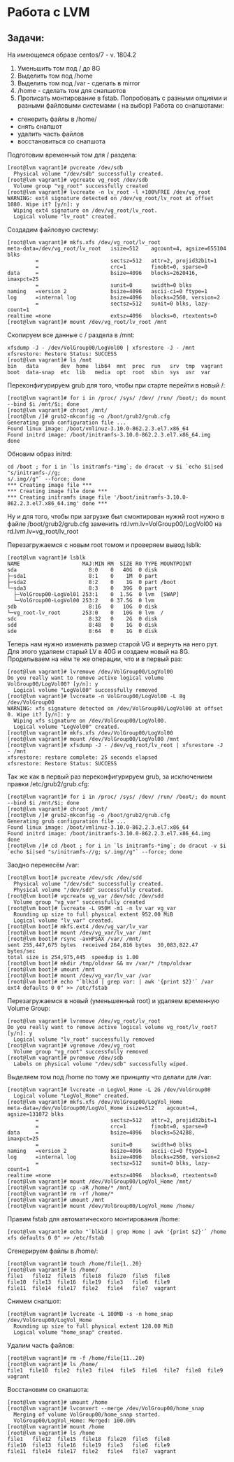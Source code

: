 # Работа с LVM

## Задачи:
На имеющемся образе centos/7 - v. 1804.2
1) Уменьшить том под / до 8G
2) Выделить том под /home
3) Выделить том под /var - сделать в mirror
4) /home - сделать том для снапшотов
5) Прописать монтирование в fstab. Попробовать с разными опциями и разными файловыми системами ( на выбор)
Работа со снапшотами:
- сгенерить файлы в /home/
- снять снапшот
- удалить часть файлов
- восстановиться со снапшота

Подготовим временный том для / раздела:
```
[root@lvm vagrant]# pvcreate /dev/sdb
  Physical volume "/dev/sdb" successfully created.
[root@lvm vagrant]# vgcreate vg_root /dev/sdb
  Volume group "vg_root" successfully created
[root@lvm vagrant]# lvcreate -n lv_root -l +100%FREE /dev/vg_root
WARNING: ext4 signature detected on /dev/vg_root/lv_root at offset 1080. Wipe it? [y/n]: y
  Wiping ext4 signature on /dev/vg_root/lv_root.
  Logical volume "lv_root" created.
```

Создадим файловую систему:
```
[root@lvm vagrant]# mkfs.xfs /dev/vg_root/lv_root
meta-data=/dev/vg_root/lv_root   isize=512    agcount=4, agsize=655104 blks
         =                       sectsz=512   attr=2, projid32bit=1
         =                       crc=1        finobt=0, sparse=0
data     =                       bsize=4096   blocks=2620416, imaxpct=25
         =                       sunit=0      swidth=0 blks
naming   =version 2              bsize=4096   ascii-ci=0 ftype=1
log      =internal log           bsize=4096   blocks=2560, version=2
         =                       sectsz=512   sunit=0 blks, lazy-count=1
realtime =none                   extsz=4096   blocks=0, rtextents=0
[root@lvm vagrant]# mount /dev/vg_root/lv_root /mnt
```

Скопируем все данные с / раздела в /mnt:
```
xfsdump -J - /dev/VolGroup00/LogVol00 | xfsrestore -J - /mnt
xfsrestore: Restore Status: SUCCESS
[root@lvm vagrant]# ls /mnt
bin   data       dev  home  lib64  mnt  proc  run   srv  tmp  vagrant
boot  data-snap  etc  lib   media  opt  root  sbin  sys  usr  var
```

Переконфигурируем grub для того, чтобы при старте перейти в новый /:
```
[root@lvm vagrant]# for i in /proc/ /sys/ /dev/ /run/ /boot/; do mount --bind $i /mnt/$i; done
[root@lvm vagrant]# chroot /mnt/
[root@lvm /]# grub2-mkconfig -o /boot/grub2/grub.cfg
Generating grub configuration file ...
Found linux image: /boot/vmlinuz-3.10.0-862.2.3.el7.x86_64
Found initrd image: /boot/initramfs-3.10.0-862.2.3.el7.x86_64.img
done
```
Обновим образ initrd:
```
cd /boot ; for i in `ls initramfs-*img`; do dracut -v $i `echo $i|sed "s/initramfs-//g;
s/.img//g"` --force; done
*** Creating image file ***
*** Creating image file done ***
*** Creating initramfs image file '/boot/initramfs-3.10.0-862.2.3.el7.x86_64.img' done ***
```

Ну и для того, чтобы при загрузке был смонтирован нужнй root нужно в файле
/boot/grub2/grub.cfg заменить rd.lvm.lv=VolGroup00/LogVol00 на rd.lvm.lv=vg_root/lv_root

Перезагружаемся с новым root томом и проверяем вывод lsblk:
```
[root@lvm vagrant]# lsblk
NAME                    MAJ:MIN RM  SIZE RO TYPE MOUNTPOINT
sda                       8:0    0   40G  0 disk 
├─sda1                    8:1    0    1M  0 part 
├─sda2                    8:2    0    1G  0 part /boot
└─sda3                    8:3    0   39G  0 part 
  ├─VolGroup00-LogVol01 253:1    0  1.5G  0 lvm  [SWAP]
  └─VolGroup00-LogVol00 253:2    0 37.5G  0 lvm  
sdb                       8:16   0   10G  0 disk 
└─vg_root-lv_root       253:0    0   10G  0 lvm  /
sdc                       8:32   0    2G  0 disk 
sdd                       8:48   0    1G  0 disk 
sde                       8:64   0    1G  0 disk
```

Теперь нам нужно изменить размер старой VG и вернуть на него рут. Для этого удаляем старый LV в 40G и создаем новый на 8G.\
Проделываем на нём те же операции, что и в первый раз:
```
[root@lvm vagrant]# lvremove /dev/VolGroup00/LogVol00
Do you really want to remove active logical volume VolGroup00/LogVol00? [y/n]: y
  Logical volume "LogVol00" successfully removed
[root@lvm vagrant]# lvcreate -n VolGroup00/LogVol00 -L 8g /dev/VolGroup00
WARNING: xfs signature detected on /dev/VolGroup00/LogVol00 at offset 0. Wipe it? [y/n]: y
  Wiping xfs signature on /dev/VolGroup00/LogVol00.
  Logical volume "LogVol00" created.
[root@lvm vagrant]# mkfs.xfs /dev/VolGroup00/LogVol00
[root@lvm vagrant]# mount /dev/VolGroup00/LogVol00 /mnt
[root@lvm vagrant]# xfsdump -J - /dev/vg_root/lv_root | xfsrestore -J - /mnt
xfsrestore: restore complete: 25 seconds elapsed
xfsrestore: Restore Status: SUCCESS
```

Так же как в первый раз переконфигурируем grub, за исключением правки /etc/grub2/grub.cfg:
```
[root@lvm vagrant]# for i in /proc/ /sys/ /dev/ /run/ /boot/; do mount --bind $i /mnt/$i; done
[root@lvm vagrant]# chroot /mnt/
[root@lvm /]# grub2-mkconfig -o /boot/grub2/grub.cfg
Generating grub configuration file ...
Found linux image: /boot/vmlinuz-3.10.0-862.2.3.el7.x86_64
Found initrd image: /boot/initramfs-3.10.0-862.2.3.el7.x86_64.img
done
[root@lvm /]# cd /boot ; for i in `ls initramfs-*img`; do dracut -v $i `echo $i|sed "s/initramfs-//g; s/.img//g"` --force; done
```
Заодно перенесём /var:
```
[root@lvm boot]# pvcreate /dev/sdc /dev/sdd
  Physical volume "/dev/sdc" successfully created.
  Physical volume "/dev/sdd" successfully created.
[root@lvm boot]# vgcreate vg_var /dev/sdc /dev/sdd
  Volume group "vg_var" successfully created
[root@lvm boot]# lvcreate -L 950M -m1 -n lv_var vg_var
  Rounding up size to full physical extent 952.00 MiB
  Logical volume "lv_var" created.
[root@lvm boot]# mkfs.ext4 /dev/vg_var/lv_var
[root@lvm boot]# mount /dev/vg_var/lv_var /mnt
[root@lvm boot]# rsync -avHPSAX /var/ /mnt/
sent 255,447,675 bytes  received 264,816 bytes  30,083,822.47 bytes/sec
total size is 254,975,445  speedup is 1.00
[root@lvm boot]# mkdir /tmp/oldvar && mv /var/* /tmp/oldvar
[root@lvm boot]# umount /mnt
[root@lvm boot]# mount /dev/vg_var/lv_var /var
[root@lvm boot]# echo "`blkid | grep var: | awk '{print $2}'` /var ext4 defaults 0 0" >> /etc/fstab
```
Перезагружаемся в новый (уменьшенный root) и удаляем временную Volume Group:
```
[root@lvm vagrant]# lvremove /dev/vg_root/lv_root
Do you really want to remove active logical volume vg_root/lv_root? [y/n]: y
  Logical volume "lv_root" successfully removed
[root@lvm vagrant]# vgremove /dev/vg_root
  Volume group "vg_root" successfully removed
[root@lvm vagrant]# pvremove /dev/sdb
  Labels on physical volume "/dev/sdb" successfully wiped.
```

Выделяем том под /home по тому же принципу что делали для /var:
```
[root@lvm vagrant]# lvcreate -n LogVol_Home -L 2G /dev/VolGroup00
  Logical volume "LogVol_Home" created.
[root@lvm vagrant]# mkfs.xfs /dev/VolGroup00/LogVol_Home
meta-data=/dev/VolGroup00/LogVol_Home isize=512    agcount=4, agsize=131072 blks
         =                       sectsz=512   attr=2, projid32bit=1
         =                       crc=1        finobt=0, sparse=0
data     =                       bsize=4096   blocks=524288, imaxpct=25
         =                       sunit=0      swidth=0 blks
naming   =version 2              bsize=4096   ascii-ci=0 ftype=1
log      =internal log           bsize=4096   blocks=2560, version=2
         =                       sectsz=512   sunit=0 blks, lazy-count=1
realtime =none                   extsz=4096   blocks=0, rtextents=0
[root@lvm vagrant]# mount /dev/VolGroup00/LogVol_Home /mnt/
[root@lvm vagrant]# cp -aR /home/* /mnt/
[root@lvm vagrant]# rm -rf /home/*
[root@lvm vagrant]# umount /mnt
[root@lvm vagrant]# mount /dev/VolGroup00/LogVol_Home /home/
```

Правим fstab для автоматического монтирования /home:
```
[root@lvm vagrant]# echo "`blkid | grep Home | awk '{print $2}'` /home xfs defaults 0 0" >> /etc/fstab
```
Сгенерируем файлы в /home/:
```
[root@lvm vagrant]# touch /home/file{1..20}
[root@lvm vagrant]# ls /home/
file1   file12  file15  file18  file20  file5  file8
file10  file13  file16  file19  file3   file6  file9
file11  file14  file17  file2   file4   file7  vagrant
```
Снимем снапшот:
```
[root@lvm vagrant]# lvcreate -L 100MB -s -n home_snap /dev/VolGroup00/LogVol_Home
  Rounding up size to full physical extent 128.00 MiB
  Logical volume "home_snap" created.
```
Удалим часть файлов:
```
[root@lvm vagrant]# rm -f /home/file{11..20}
[root@lvm vagrant]# ls /home/
file1  file10  file2  file3  file4  file5  file6  file7  file8  file9  vagrant
```
Восстановим со снапшота:
```
[root@lvm vagrant]# umount /home
[root@lvm vagrant]# lvconvert --merge /dev/VolGroup00/home_snap
  Merging of volume VolGroup00/home_snap started.
  VolGroup00/LogVol_Home: Merged: 100.00%
[root@lvm vagrant]# mount /home
[root@lvm vagrant]# ls /home
file1   file12  file15  file18  file20  file5  file8
file10  file13  file16  file19  file3   file6  file9
file11  file14  file17  file2   file4   file7  vagrant
```